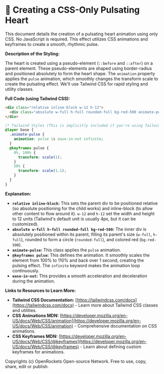 # 🐞 Creating a CSS-Only Pulsating Heart


This document details the creation of a pulsating heart animation using only CSS.  No JavaScript is required.  This effect utilizes CSS animations and keyframes to create a smooth, rhythmic pulse.

**Description of the Styling:**

The heart is created using a pseudo-element (`::before` and `::after`) on a parent element.  These pseudo-elements are shaped using border-radius and positioned absolutely to form the heart shape.  The `animation` property applies the `pulse` animation, which smoothly changes the transform scale to create the pulsating effect.  We'll use Tailwind CSS for rapid styling and utility classes.


**Full Code (using Tailwind CSS):**

```html
<div class="relative inline-block w-12 h-12">
  <div class="absolute w-full h-full rounded-full bg-red-500 animate-pulse"></div>
</div>
```


```css
/* Tailwind Styles (This is implicitly included if you're using Tailwind.  No extra CSS file needed.)*/
@layer base {
  .animate-pulse {
    animation: pulse 1s ease-in-out infinite;
  }
  @keyframes pulse {
    0%, 100% {
      transform: scale(1);
    }
    50% {
      transform: scale(1.1);
    }
  }
}
```


**Explanation:**

* **`relative inline-block`:** This sets the parent div to be positioned relative (so absolute positioning for the child works) and inline-block (to allow other content to flow around it). `w-12` and `h-12` set the width and height to 12 units (Tailwind's default unit is usually 4px, but it can be customized).
* **`absolute w-full h-full rounded-full bg-red-500`:** The inner div is absolutely positioned within its parent, filling its parent's size (`w-full`, `h-full`), rounded to form a circle (`rounded-full`), and colored red (`bg-red-500`).
* **`animate-pulse`:** This class applies the `pulse` animation.
* **`@keyframes pulse`:** This defines the animation. It smoothly scales the element from 100% to 110% and back over 1 second, creating the pulsing effect.  The `infinite` keyword makes the animation loop continuously.
* **`ease-in-out`:** This provides a smooth acceleration and deceleration during the animation.

**Links to Resources to Learn More:**

* **Tailwind CSS Documentation:** [https://tailwindcss.com/docs](https://tailwindcss.com/docs) - Learn more about Tailwind CSS classes and utilities.
* **CSS Animations MDN:** [https://developer.mozilla.org/en-US/docs/Web/CSS/animation](https://developer.mozilla.org/en-US/docs/Web/CSS/animation) - Comprehensive documentation on CSS animations.
* **CSS Keyframes MDN:** [https://developer.mozilla.org/en-US/docs/Web/CSS/@keyframes](https://developer.mozilla.org/en-US/docs/Web/CSS/@keyframes) - Learn about defining custom keyframes for animations.


Copyrights (c) OpenRockets Open-source Network. Free to use, copy, share, edit or publish.


